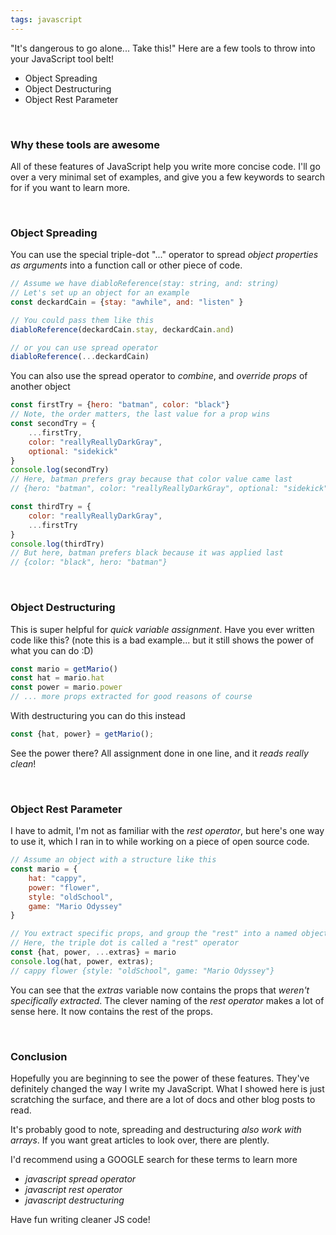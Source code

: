 ```yaml
---
tags: javascript
---
```


"It's dangerous to go alone... Take this!"  Here are a few tools to throw into your JavaScript tool belt!
* Object Spreading
* Object Destructuring
* Object Rest Parameter

&nbsp;
### Why these tools are awesome

All of these features of JavaScript help you write more concise code.  I'll go over a very minimal set of examples, and give you a few keywords to search for if you want to learn more.

&nbsp;
### Object Spreading

You can use the special triple-dot "..." operator to spread _object properties as arguments_ into a function call or other piece of code.
```js
// Assume we have diabloReference(stay: string, and: string)
// Let's set up an object for an example
const deckardCain = {stay: "awhile", and: "listen" }

// You could pass them like this
diabloReference(deckardCain.stay, deckardCain.and)

// or you can use spread operator
diabloReference(...deckardCain)
```

You can also use the spread operator to _combine_, and _override props_ of another object
```js
const firstTry = {hero: "batman", color: "black"}
// Note, the order matters, the last value for a prop wins
const secondTry = {
    ...firstTry,
    color: "reallyReallyDarkGray",
    optional: "sidekick"
}
console.log(secondTry)
// Here, batman prefers gray because that color value came last
// {hero: "batman", color: "reallyReallyDarkGray", optional: "sidekick"}

const thirdTry = {
    color: "reallyReallyDarkGray",
    ...firstTry
}
console.log(thirdTry)
// But here, batman prefers black because it was applied last
// {color: "black", hero: "batman"}
```

&nbsp;
### Object Destructuring

This is super helpful for _quick variable assignment_.  Have you ever written code like this?  (note this is a bad example... but it still shows the power of what you can do :D)
```js
const mario = getMario()
const hat = mario.hat
const power = mario.power
// ... more props extracted for good reasons of course
```

With destructuring you can do this instead
```js
const {hat, power} = getMario();
```

See the power there?  All assignment done in one line, and it _reads really clean_!

&nbsp;
### Object Rest Parameter

I have to admit, I'm not as familiar with the _rest operator_, but here's one way to use it, which I ran in to while working on a piece of open source code.
```js
// Assume an object with a structure like this
const mario = {
    hat: "cappy",
    power: "flower",
    style: "oldSchool",
    game: "Mario Odyssey"
}

// You extract specific props, and group the "rest" into a named object
// Here, the triple dot is called a "rest" operator
const {hat, power, ...extras} = mario
console.log(hat, power, extras);
// cappy flower {style: "oldSchool", game: "Mario Odyssey"}
```

You can see that the _extras_ variable now contains the props that _weren't specifically extracted_.  The clever naming of the _rest operator_ makes a lot of sense here.  It now contains the rest of the props.

&nbsp;
### Conclusion

Hopefully you are beginning to see the power of these features.  They've definitely changed the way I write my JavaScript.  What I showed here is just scratching the surface, and there are a lot of docs and other blog posts to read.

It's probably good to note, spreading and destructuring _also work with arrays_.  If you want great articles to look over, there are plently.

I'd recommend using a GOOGLE search for these terms to learn more
* _javascript spread operator_
* _javascript rest operator_
* _javascript destructuring_

Have fun writing cleaner JS code!
